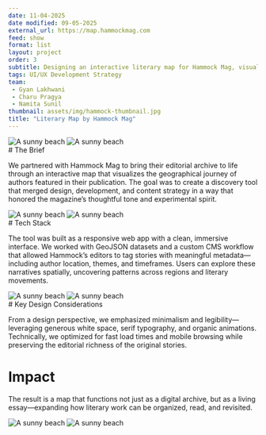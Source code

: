 ```yaml
---
date: 11-04-2025
date modified: 09-05-2025
external_url: https://map.hammockmag.com
feed: show
format: list
layout: project
order: 3
subtitle: Designing an interactive literary map for Hammock Mag, visualizing authors' geographies with data-rich storytelling.
tags: UI/UX Development Strategy
team:
 - Gyan Lakhwani
 - Charu Pragya
 - Namita Sunil
thumbnail: assets/img/hammock-thumbnail.jpg
title: "Literary Map by Hammock Mag"
---
```


<div class="img-grid">
<img src="../assets/img/hammock_logo.png" alt="A sunny beach">
<img src="../assets/img/hammock_laptop.png" alt="A sunny beach">
</div>
# The Brief

We partnered with Hammock Mag to bring their editorial archive to life through an interactive map that visualizes the geographical journey of authors featured in their publication. The goal was to create a discovery tool that merged design, development, and content strategy in a way that honored the magazine’s thoughtful tone and experimental spirit.

<div class="img-grid">
<img src="../assets/img/hammock_intro.png" alt="A sunny beach">
<img src="../assets/img/hammock_icons.png" alt="A sunny beach">
</div>
# Tech Stack

The tool was built as a responsive web app with a clean, immersive interface. We worked with GeoJSON datasets and a custom CMS workflow that allowed Hammock’s editors to tag stories with meaningful metadata—including author location, themes, and timeframes. Users can explore these narratives spatially, uncovering patterns across regions and literary movements.

<div class="img-grid">
<img src="../assets/img/hammock_paper.png" alt="A sunny beach">
<img src="../assets/img/hammock-phone-1.png" alt="A sunny beach">
</div>
# Key Design Considerations

From a design perspective, we emphasized minimalism and legibility—leveraging generous white space, serif typography, and organic animations. Technically, we optimized for fast load times and mobile browsing while preserving the editorial richness of the original stories.

# Impact

The result is a map that functions not just as a digital archive, but as a living essay—expanding how literary work can be organized, read, and revisited.

<div class="img-grid">
<img src="../assets/img/hammock-text.png" alt="A sunny beach">
<img src="../assets/img/hammock-poster.png" alt="A sunny beach">
</div>
